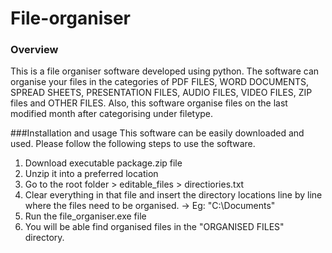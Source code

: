 # File-organiser

### Overview

This is a file organiser software developed using python. The software can organise your files in the categories of PDF FILES, WORD DOCUMENTS, SPREAD SHEETS, PRESENTATION FILES, AUDIO FILES, VIDEO FILES, ZIP files and OTHER FILES. Also, this software organise files on the last modified month after categorising under filetype.

###Installation and usage
This software can be easily downloaded and used. Please follow the following steps to use the software.

1. Download executable package.zip file
2. Unzip it into a preferred location
3. Go to the root folder > editable_files > directiories.txt
4. Clear everything in that file and insert the directory locations line by line where the files need to be organised.
  -> Eg: "C:\Documents"
5. Run the file_organiser.exe file
6. You will be able find organised files in the "ORGANISED FILES" directory.
